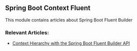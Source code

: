 ## Spring Boot Context Fluent

This module contains articles about Spring Boot Fluent Builder

### Relevant Articles:

- [Context Hierarchy with the Spring Boot Fluent Builder API](https://www.baeldung.com/spring-boot-context-hierarchy)
